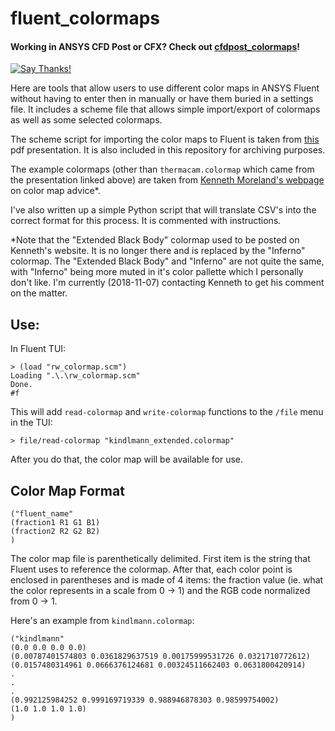 # fluent_colormaps
#### Working in ANSYS CFD Post or CFX? Check out [cfdpost_colormaps](https://github.com/u2berggeist/cfdpost_colormaps)!
[![Say Thanks!](https://img.shields.io/badge/Say-Thanks&#33;-orange.svg?longCache=true&style=flat-square)](https://saythanks.io/to/u2berggeist)

Here are tools that allow users to use different color maps in ANSYS Fluent without having to enter then in manually or have them buried in a settings file. It includes a scheme file that allows simple import/export of colormaps as well as some selected colormaps.

The scheme script for importing the color maps to Fluent is taken from [this](http://www.cadfamily.com/download-pdf/FLUENT12/AutoUGM03_fluent_tips.pdf) pdf presentation. It is also included in this repository for archiving purposes.

The example colormaps (other than `thermacam.colormap` which came from the presentation linked above) are taken from [Kenneth Moreland's webpage](https://www.kennethmoreland.com/color-advice/) on color map advice*.

I've also written up a simple Python script that will translate CSV's into the correct format for this process. It is commented with instructions.

\*Note that the "Extended Black Body" colormap used to be posted on Kenneth's website. It is no longer there and is replaced by the "Inferno" colormap. The "Extended Black Body" and "Inferno" are not quite the same, with "Inferno" being more muted in it's color pallette which I personally don't like. I'm currently (2018-11-07) contacting Kenneth to get his comment on the matter.

## Use:

In Fluent TUI:
```
> (load "rw_colormap.scm")
Loading ".\.\rw_colormap.scm"
Done.
#f
```
This will add `read-colormap` and `write-colormap` functions to the `/file` menu in the TUI:

```
> file/read-colormap "kindlmann_extended.colormap"
```

After you do that, the color map will be available for use.

## Color Map Format

```
("fluent_name"
(fraction1 R1 G1 B1)
(fraction2 R2 G2 B2)
)
```
The color map file is parenthetically delimited. First item is the string that Fluent uses to reference the colormap. 
After that, each color point is enclosed in parentheses and is made of 4 items: the fraction value (ie. what the color represents in a scale from 0 → 1) and the RGB code normalized from 0 → 1.

Here's an example from `kindlmann.colormap`:

```
("kindlmann"
(0.0 0.0 0.0 0.0)
(0.00787401574803 0.0361829637519 0.00175999531726 0.0321710772612)
(0.0157480314961 0.0666376124681 0.00324511662403 0.0631800420914)
.
.
.
(0.992125984252 0.999169719339 0.988946878303 0.98599754002)
(1.0 1.0 1.0 1.0)
)
```

